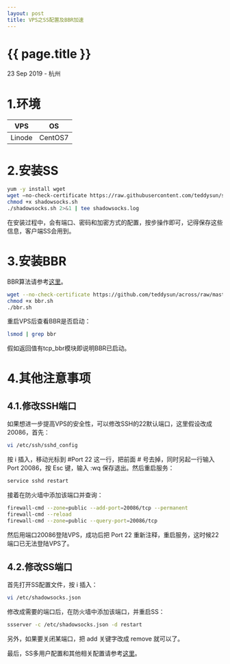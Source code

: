 ```yaml
---
layout: post
title: VPS之SS配置及BBR加速
---
```


{{ page.title }}
================

<p class="meta">23 Sep 2019 - 杭州</p>

  
# 1.环境

  
|VPS|OS|
|:-:|:-:|
|Linode|CentOS7|  
  
  

# 2.安装SS
  
  

```bash
yum -y install wget
wget –no-check-certificate https://raw.githubusercontent.com/teddysun/shadowsocks_install/master/shadowsocks.sh
chmod +x shadowsocks.sh
./shadowsocks.sh 2>&1 | tee shadowsocks.log
```
在安装过程中，会有端口、密码和加密方式的配置，按步操作即可，记得保存这些信息，客户端SS会用到。  



# 3.安装BBR
  
  

BBR算法请参考[这里](https://github.com/google/bbr)。

```bash
wget --no-check-certificate https://github.com/teddysun/across/raw/master/bbr.sh
chmod +x bbr.sh
./bbr.sh
```

重启VPS后查看BBR是否启动：


```bash
lsmod | grep bbr
```

假如返回值有tcp_bbr模块即说明BBR已启动。  



# 4.其他注意事项
  

## 4.1.修改SSH端口  

如果想进一步提高VPS的安全性，可以修改SSH的22默认端口，这里假设改成20086，首先：

```bash
vi /etc/ssh/sshd_config
```

按 i 插入，移动光标到 #Port 22 这一行，把前面 # 号去掉，同时另起一行输入 Port 20086，按 Esc 键，输入 :wq 保存退出。然后重启服务：

```bash
service sshd restart
```

接着在防火墙中添加该端口并查询：

```bash
firewall-cmd --zone=public --add-port=20086/tcp --permanent
firewall-cmd --reload
firewall-cmd --zone=public --query-port=20086/tcp
```

然后用端口20086登陆VPS，成功后把 Port 22 重新注释，重启服务，这时候22端口已无法登陆VPS了。  
  

## 4.2.修改SS端口
 

首先打开SS配置文件，按 i 插入：

```bash
vi /etc/shadowsocks.json
```

修改成需要的端口后，在防火墙中添加该端口，并重启SS：

```bash
ssserver -c /etc/shadowsocks.json -d restart
```

另外，如果要关闭某端口，把 add 关键字改成 remove 就可以了。  

最后，SS多用户配置和其他相关配置请参考[这里](https://blog.huihut.com/2016/12/03/BandwagonShadowsocksServer/)。